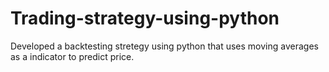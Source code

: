 # Trading-strategy-using-python
Developed a backtesting stretegy using python that uses moving averages as a indicator to predict price.

